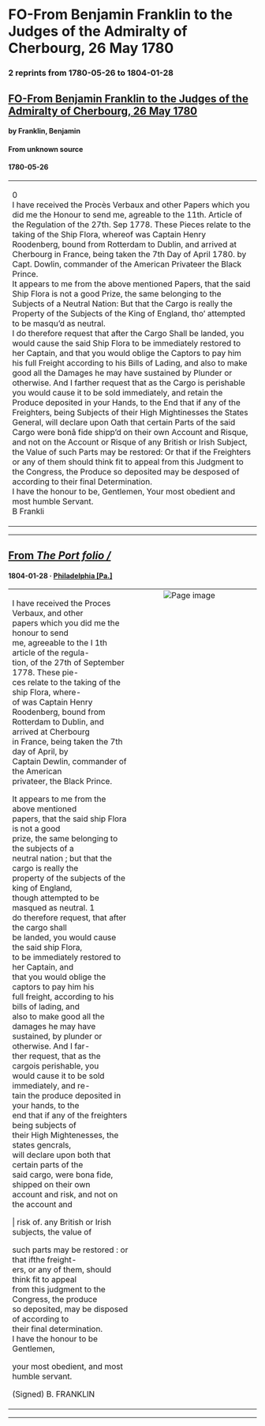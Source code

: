 
# FO-From Benjamin Franklin to the Judges of the Admiralty of Cherbourg, 26 May 1780

### 2 reprints from 1780-05-26 to 1804-01-28

## [FO-From Benjamin Franklin to the Judges of the Admiralty of Cherbourg, 26 May 1780](https://founders.archives.gov/documents/Franklin/01-32-02-0302)

#### by Franklin, Benjamin

#### From unknown source

#### 1780-05-26

<table style="width: 100%;"><tr><td style="width: 50%">

0  
I have received the Procès Verbaux and other Papers which you did me the Honour to send me, agreable to the 11th. Article of the Regulation of the 27th. Sep 1778. These Pieces relate to the taking of the Ship Flora, whereof was Captain Henry Roodenberg, bound from Rotterdam to Dublin, and arrived at Cherbourg in France, being taken the 7th Day of April 1780. by Capt. Dowlin, commander of the American Privateer the Black Prince.  
It appears to me from the above mentioned Papers, that the said Ship Flora is not a good Prize, the same belonging to the Subjects of a Neutral Nation: But that the Cargo is really the Property of the Subjects of the King of England, tho’ attempted to be masqu’d as neutral.  
I do therefore request that after the Cargo Shall be landed, you would cause the said Ship Flora to be immediately restored to her Captain, and that you would oblige the Captors to pay him his full Freight according to his Bills of Lading, and also to make good all the Damages he may have sustained by Plunder or otherwise. And I farther request that as the Cargo is perishable you would cause it to be sold immediately, and retain the Produce deposited in your Hands, to the End that if any of the Freighters, being Subjects of their High Mightinesses the States General, will declare upon Oath that certain Parts of the said Cargo were bonâ fide shipp’d on their own Account and Risque, and not on the Account or Risque of any British or Irish Subject, the Value of such Parts may be restored: Or that if the Freighters or any of them should think fit to appeal from this Judgment to the Congress, the Produce so deposited may be desposed of according to their final Determination.  
I have the honour to be, Gentlemen, Your most obedient and most humble Servant.  
B Frankli
</td></tr></table>

---

## [From _The Port folio /_](https://archive.org/details/sim_port-folio_1804-01-28_4_4/page/n4/mode/1up?view=theater)

#### 1804-01-28 &middot; [Philadelphia [Pa.]](http://dbpedia.org/resource/Philadelphia)

<table style="width: 100%;"><tr><td style="width: 50%">

  
  
I have received the Proces Verbaux, and other  
papers which you did me the honour to send  
me, agreeable to the I 1th article of the regula-  
tion, of the 27th of September 1778. These pie-  
ces relate to the taking of the ship Flora, where-  
of was Captain Henry Roodenberg, bound from  
Rotterdam to Dublin, and arrived at Cherbourg  
in France, being taken the 7th day of April, by  
Captain Dewlin, commander of the American  
privateer, the Black Prince.  
  
It appears to me from the above mentioned  
papers, that the said ship Flora is not a good  
prize, the same belonging to the subjects of a  
neutral nation ; but that the cargo is really the  
property of the subjects of the king of England,  
though attempted to be masqued as neutral. 1  
do therefore request, that after the cargo shall  
be landed, you would cause the said ship Flora,  
to be immediately restored to her Captain, and  
that you would oblige the captors to pay him his  
full freight, according to his bills of lading, and  
also to make good all the damages he may have  
sustained, by plunder or otherwise. And I far-  
ther request, that as the cargois perishable, you  
would cause it to be sold immediately, and re-  
tain the produce deposited in your hands, to the  
end that if any of the freighters being subjects of  
their High Mightenesses, the states gencrals,  
will declare upon both that certain parts of the  
said cargo, were bona fide, shipped on their own  
account and risk, and not on the account and  
  
| risk of. any British or Irish subjects, the value of  
  
such parts may be restored : or that ifthe freight-  
ers, or any of them, should think fit to appeal  
from this judgment to the Congress, the produce  
so deposited, may be disposed of according to  
their final determination.  
I have the honour to be Gentlemen,  
  
your most obedient, and most  
humble servant.  
  
(Signed) B. FRANKLIN
</td><td style="width: 50%; max-height: 75%; margin: auto; display: block;">
<img alt="Page image" src="https://iiif.archive.org/iiif/sim_port-folio_1804-01-28_4_4&#0036;4/pct:4.261125,23.601519,27.455919,42.938536/,600/0/default.jpg"/>
</td>
</tr></table>

---

